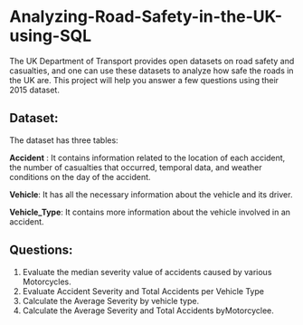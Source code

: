 # Analyzing-Road-Safety-in-the-UK-using-SQL
The UK Department of Transport provides open datasets on road safety and casualties, and one can use these datasets to analyze how safe the roads in the UK are. This project will help you answer a few questions using their 2015 dataset.

## Dataset: 

The dataset has three tables:

**Accident** : It contains information related to the location of each accident, the number of casualties that occurred, temporal data, and weather conditions on the day of the accident.

**Vehicle**: It has all the necessary information about the vehicle and its driver.

**Vehicle_Type**: It contains more information about the vehicle involved in an accident.

## Questions:

1. Evaluate the median severity value of accidents caused by various Motorcycles.
2. Evaluate Accident Severity and Total Accidents per Vehicle Type
3. Calculate the Average Severity by vehicle type.
4. Calculate the Average Severity and Total Accidents byMotorcyclee.

